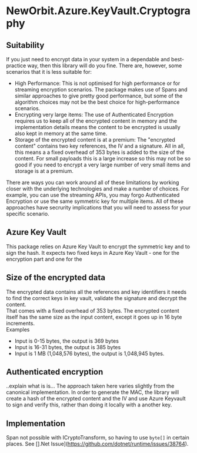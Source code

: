 # NewOrbit.Azure.KeyVault.Cryptography

## Suitability
If you just need to encrypt data in your system in a dependable and best-practice way, then this library will do you fine. There are, however, some scenarios that it is less suitable for:

- High Performance: This is not optimised for high performance or for streaming encryption scenarios. The package makes use of Spans and similar approaches to give pretty good performance, but some of the algorithm choices may not be the best choice for high-performance scenarios.  
- Encrypting very large items: The use of Authenticated Encryption requires us to keep all of the encrypted content in memory and the implementation details means the content to be encrypted is usually also kept in memory at the same time.  
- Storage of the encrypted content is at a premium: The "encrypted content" contains two key references, the IV and a signature. All in all, this means a a fixed overhead of 353 bytes is added to the size of the content. For small payloads this is a large increase so this may not be so good if you need to encrypt a very large number of very small items and storage is at a premium.

There are ways you can work around all of these limitations by working closer with the underlying technologies and make a number of choices. For example, you can use the streaming APIs, you may forgo Authenticated Encryption or use the same symmetric key for multiple items. All of these approaches have secrurity implications that you will need to assess for your specific scenario.

## Azure Key Vault
This package relies on Azure Key Vault to encrypt the symmetric key and to sign the hash. It expects two fixed keys in Azure Key Vault - one for the encryption part and one for the 

## Size of the encrypted data
The encrypted data contains all the references and key identifiers it needs to find the correct keys in key vault, validate the signature and decrypt the content.  
That comes with a fixed overhead of 353 bytes. The encrypted content itself has the same size as the input content, except it goes up in 16 byte increments.  
Examples
- Input is 0-15 bytes, the output is 369 bytes
- Input is 16-31 bytes, the output is 385 bytes
- Input is 1 MB (1,048,576 bytes), the output is 1,048,945 bytes.

## Authenticated encryption
..explain what is is...
The approach taken here varies slightly from the canonical implementation. In order to generate the MAC, the library will create a hash of the encrypted content and the IV and use Azure Keyvault to sign and verify this, rather than doing it locally with a another key. 

## Implementation
Span not possible with ICryptoTransform, so having to use `byte[]` in certain places. See [].Net Issue](https://github.com/dotnet/runtime/issues/38764).


